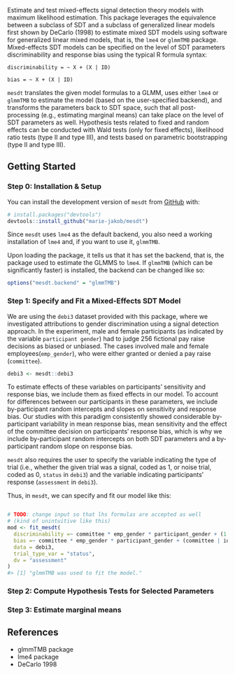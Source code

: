 
<!-- README.md is generated from README.Rmd. Please edit that file -->

Estimate and test mixed-effects signal detection theory models with
maximum likelihood estimation. This package leverages the equivalence
between a subclass of SDT and a subclass of generalized linear models
first shown by DeCarlo (1998) to estimate mixed SDT models using
software for generalized linear mixed models, that is, the `lme4` or
`glmmTMB` package. Mixed-effects SDT models can be specified on the
level of SDT parameters discriminability and response bias using the
typical R formula syntax:

`discriminability = ~ X + (X | ID)`

`bias = ~ X + (X | ID)`

`mesdt` translates the given model formulas to a GLMM, uses either
`lme4` or `glmmTMB` to estimate the model (based on the user-specified
backend), and transforms the parameters back to SDT space, such that all
post-processing (e.g., estimating marginal means) can take place on the
level of SDT parameters as well. Hypothesis tests related to fixed and
random effects can be conducted with Wald tests (only for fixed
effects), likelihood ratio tests (type II and type III), and tests based
on parametric bootstrapping (type II and type III).

## Getting Started

### Step 0: Installation & Setup

You can install the development version of `mesdt` from
[GitHub](https://github.com/) with:

``` r
# install.packages("devtools")
devtools::install_github("marie-jakob/mesdt")
```

Since `mesdt` uses `lme4` as the default backend, you also need a
working installation of `lme4` and, if you want to use it, `glmmTMB`.

Upon loading the package, it tells us that it has set the backend, that
is, the package used to estimate the GLMMS to `lme4`. If `glmmTMB`
(which can be significantly faster) is installed, the backend can be
changed like so:

``` r
options("mesdt.backend" = "glmmTMB")
```

### Step 1: Specify and Fit a Mixed-Effects SDT Model

We are using the `debi3` dataset provided with this package, where we
investigated attributions to gender discrimination using a signal
detection approach. In the experiment, male and female participants (as
indicated by the variable `participant gender`) had to judge 256
fictional pay raise decisions as biased or unbiased. The cases involved
male and female employees(`emp_gender`), who were either granted or
denied a pay raise (`committee`).

``` r
debi3 <- mesdt::debi3
```

To estimate effects of these variables on participants’ sensitivity and
response bias, we include them as fixed effects in our model. To account
for differences between our participants in these parameters, we include
by-participant random intercepts and slopes on sensitivity and response
bias. Our studies with this paradigm consistently showed considerable
by-participant variability in mean response bias, mean sensitivity and
the effect of the committee decision on participants’ response bias,
which is why we include by-participant random intercepts on both SDT
parameters and a by-participant random slope on response bias.

`mesdt` also requires the user to specify the variable indicating the
type of trial (i.e., whether the given trial was a signal, coded as 1,
or noise trial, coded as 0, `status` in `debi3`) and the variable
indicating participants’ response (`assessment` in `debi3`).

Thus, in `mesdt`, we can specify and fit our model like this:

``` r

# TODO: change input so that lhs formulas are accepted as well 
# (kind of unintuitive like this)
mod <- fit_mesdt(
  discriminability =~ committee * emp_gender * participant_gender + (1 | id),
  bias =~ committee * emp_gender * participant_gender + (committee | id),
  data = debi3,
  trial_type_var = "status",
  dv = "assessment"
)
#> [1] "glmmTMB was used to fit the model."
```

### Step 2: Compute Hypothesis Tests for Selected Parameters

### Step 3: Estimate marginal means

## References

- glmmTMB package
- lme4 package
- DeCarlo 1998
